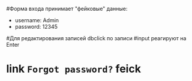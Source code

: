 #Форма входа принимает "фейковые" данные:
  * username: Admin
  * password: 12345

#Для редактирования записей dbclick по записи
#input реагируют на Enter

# link `Forgot password?` feick

